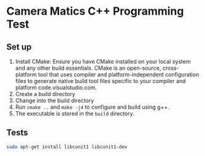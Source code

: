 # Camera Matics C++ Programming Test

## Set up

1. Install CMake: Ensure you have CMake installed on your local system and any other build
 essentials. CMake is an
 open-source, cross-platform tool that uses compiler and platform-independent
 configuration files to generate native build tool files specific to your compiler and
 platform code.visualstudio.com.
2. Create a build directory
3. Change into the build directory
4. Run `cmake ..` and `make -j4` to configure and build using g++.
5. The executable is stored in the `build` directory.

## Tests
```bash
sudo apt-get install libcunit1 libcunit1-dev
```

